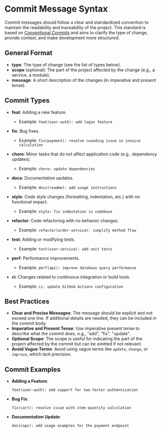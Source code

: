 
# Commit Message Syntax

Commit messages should follow a clear and standardized convention to maintain the readability and traceability of the project. This standard is based on [Conventional Commits](https://www.conventionalcommits.org/) and aims to clarify the type of change, provide context, and make development more structured.

## General Format

- **type**: The type of change (see the list of types below).
- **scope** (optional): The part of the project affected by the change (e.g., a service, a module).
- **message**: A short description of the changes (in imperative and present tense).

## Commit Types

- **feat**: Adding a new feature.
  - Example: `feat(user-auth): add login feature`

- **fix**: Bug fixes.
  - Example: `fix(payment): resolve rounding issue in invoice calculation`

- **chore**: Minor tasks that do not affect application code (e.g., dependency updates).
  - Example: `chore: update dependencies`

- **docs**: Documentation updates.
  - Example: `docs(readme): add usage instructions`

- **style**: Code style changes (formatting, indentation, etc.) with no functional impact.
  - Example: `style: fix indentation in codebase`

- **refactor**: Code refactoring with no behavior changes.
  - Example: `refactor(order-service): simplify method flow`

- **test**: Adding or modifying tests.
  - Example: `test(user-service): add unit tests`

- **perf**: Performance improvements.
  - Example: `perf(api): improve database query performance`

- **ci**: Changes related to continuous integration or build tools.
  - Example: `ci: update GitHub Actions configuration`

## Best Practices

- **Clear and Precise Messages**: The message should be explicit and not exceed one line. If additional details are needed, they can be included in the commit body.
- **Imperative and Present Tense**: Use imperative present tense to describe what the commit does, e.g., "add", "fix", "update".
- **Optional Scope**: The scope is useful for indicating the part of the project affected by the commit but can be omitted if not relevant.
- **Avoid Vague Terms**: Avoid using vague terms like `update`, `change`, or `improve`, which lack precision.

## Commit Examples

- **Adding a Feature**:
  ```
  feat(user-auth): add support for two-factor authentication
  ```

- **Bug Fix**:
  ```
  fix(cart): resolve issue with item quantity calculation
  ```

- **Documentation Update**:
  ```
  docs(api): add usage examples for the payment endpoint
  ```
